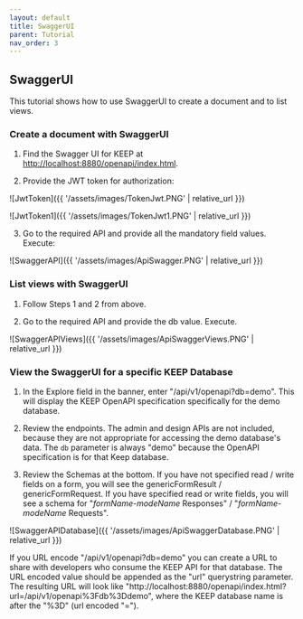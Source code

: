 ```yaml
---
layout: default
title: SwaggerUI
parent: Tutorial
nav_order: 3
---
```


## SwaggerUI
This tutorial shows how to use SwaggerUI to create a document and to list views.

### Create a document with SwaggerUI

1. Find the Swagger UI for KEEP at <http://localhost:8880/openapi/index.html>.

2. Provide the JWT token for authorization:

![JwtToken]({{ '/assets/images/TokenJwt.PNG' | relative_url }})

![JwtToken1]({{ '/assets/images/TokenJwt1.PNG' | relative_url }})

3. Go to the required API and provide all the mandatory field values. Execute:

![SwaggerAPI]({{ '/assets/images/ApiSwagger.PNG' | relative_url }})

### List views with SwaggerUI

1. Follow Steps 1 and 2 from above.

2. Go to the required API and provide the db value. Execute.

![SwaggerAPIViews]({{ '/assets/images/ApiSwaggerViews.PNG' | relative_url }})

### View the SwaggerUI for a specific KEEP Database

1. In the Explore field in the banner, enter "/api/v1/openapi?db=demo". This will display the KEEP OpenAPI specification specifically for the demo database.

2. Review the endpoints. The admin and design APIs are not included, because they are not appropriate for accessing the demo database's data. The `db` parameter is always "demo" because the OpenAPI specification is for that Keep database.

3. Review the Schemas at the bottom. If you have not specified read / write fields on a form, you will see the genericFormResult / genericFormRequest. If you have specified read or write fields, you will see a schema for "_formName_-_modeName_ Responses" / "_formName_-_modeName_ Requests".

![SwaggerAPIDatabase]({{ '/assets/images/ApiSwaggerDatabase.PNG' | relative_url }})

If you URL encode "/api/v1/openapi?db=demo" you can create a URL to share with developers who consume the KEEP API for that database. The URL encoded value should be appended as the "url" querystring parameter. The resulting URL will look like "http://localhost:8880/openapi/index.html?url=/api/v1/openapi%3Fdb%3Ddemo", where the KEEP database name is after the "%3D" (url encoded "=").

